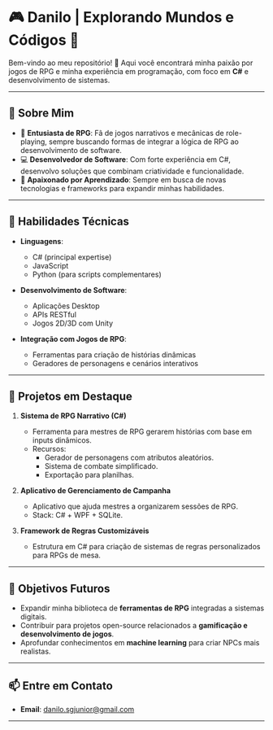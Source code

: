# 🎮 Danilo | Explorando Mundos e Códigos 🌟

Bem-vindo ao meu repositório! 🚀 Aqui você encontrará minha paixão por jogos de RPG e minha experiência em programação, com foco em **C#** e desenvolvimento de sistemas. 

---

## 🌟 Sobre Mim

- 🎲 **Entusiasta de RPG**: Fã de jogos narrativos e mecânicas de role-playing, sempre buscando formas de integrar a lógica de RPG ao desenvolvimento de software.
- 💻 **Desenvolvedor de Software**: Com forte experiência em C#, desenvolvo soluções que combinam criatividade e funcionalidade.
- 🧠 **Apaixonado por Aprendizado**: Sempre em busca de novas tecnologias e frameworks para expandir minhas habilidades.

---

## 🔧 Habilidades Técnicas

- **Linguagens**:  
  - C# (principal expertise)  
  - JavaScript  
  - Python (para scripts complementares)

- **Desenvolvimento de Software**:  
  - Aplicações Desktop  
  - APIs RESTful  
  - Jogos 2D/3D com Unity

- **Integração com Jogos de RPG**:  
  - Ferramentas para criação de histórias dinâmicas  
  - Geradores de personagens e cenários interativos  

---

## 📂 Projetos em Destaque

1. **Sistema de RPG Narrativo (C#)**  
   - Ferramenta para mestres de RPG gerarem histórias com base em inputs dinâmicos.  
   - Recursos:
     - Gerador de personagens com atributos aleatórios.
     - Sistema de combate simplificado.
     - Exportação para planilhas.

2. **Aplicativo de Gerenciamento de Campanha**  
   - Aplicativo que ajuda mestres a organizarem sessões de RPG.  
   - Stack: C# + WPF + SQLite.

3. **Framework de Regras Customizáveis**  
   - Estrutura em C# para criação de sistemas de regras personalizados para RPGs de mesa.

---

## 🎯 Objetivos Futuros

- Expandir minha biblioteca de **ferramentas de RPG** integradas a sistemas digitais.
- Contribuir para projetos open-source relacionados a **gamificação e desenvolvimento de jogos**.
- Aprofundar conhecimentos em **machine learning** para criar NPCs mais realistas.

---

## 📫 Entre em Contato

- **Email**: danilo.sgjunior@gmail.com  

---


